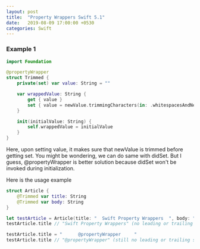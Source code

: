 ```yaml
---
layout: post
title:  "Property Wrappers Swift 5.1"
date:   2019-08-09 17:00:00 +0530
categories: Swift
---
```


### Example 1

```swift
import Foundation

@propertyWrapper
struct Trimmed {
    private(set) var value: String = ""

    var wrappedValue: String {
        get { value }
        set { value = newValue.trimmingCharacters(in: .whitespacesAndNewlines) }
    }

    init(initialValue: String) {
        self.wrappedValue = initialValue
    }
}
```

Here, upon setting value, it makes sure that newValue is trimmed before getting set.
You might be wondering, we can do same with didSet. 
But I guess, @propertyWrapper is better solution because didSet won't be invoked during initialization.

Here is the usage example

```swift
struct Article {
    @Trimmed var title: String
    @Trimmed var body: String
}

let testArticle = Article(title: "  Swift Property Wrappers  ", body: "...")
testArticle.title // "Swift Property Wrappers" (no leading or trailing spaces!)

testArticle.title = "      @propertyWrapper     "
testArticle.title // "@propertyWrapper" (still no leading or trailing spaces!)
```